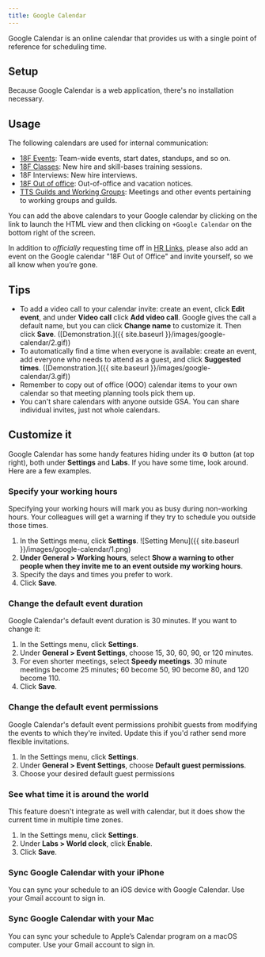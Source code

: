 ```yaml
---
title: Google Calendar
---
```


Google Calendar is an online calendar that provides us with a single point of reference for scheduling time.

## Setup

Because Google Calendar is a web application, there's no installation necessary.

## Usage

The following calendars are used for internal communication:

* [18F Events](https://calendar.google.com/calendar/embed?src=gsa.gov_3rapmucstu32ma18da84el20ug%40group.calendar.google.com): Team-wide events, start dates, standups, and so on.
* [18F Classes](https://calendar.google.com/calendar/embed?src=gsa.gov_vpfql4425bt1kj5fatahokgg94%40group.calendar.google.com): New hire and skill-bases training sessions.
* 18F Interviews: New hire interviews.
* [18F Out of office](https://calendar.google.com/calendar/embed?src=gsa.gov_bth7useo0eeiicjgos2di6ph8k%40group.calendar.google.com): Out-of-office and vacation notices.
* [TTS Guilds and Working Groups](https://www.google.com/calendar/embed?src=gsa.gov_o1aqcv28k1f0nmca5bkch8los4%40group.calendar.google.com): Meetings and other events pertaining to working groups and guilds.

You can add the above calendars to your Google calendar by clicking on the link to launch the HTML view and then clicking on `+Google Calendar` on the bottom right of the screen.

In addition to <em>officially</em> requesting time off in <a href="/gsa-internal-tools/#hr-links">HR Links</a>, please also add an event on the Google calendar "18F Out of Office" and invite yourself, so we all know when you’re gone.

## Tips

- To add a video call to your calendar invite: create an event, click **Edit event**, and under **Video call** click **Add video call**. Google gives the call a default name, but you can click **Change name** to customize it. Then click **Save**. ([Demonstration.]({{ site.baseurl }}/images/google-calendar/2.gif))
- To automatically find a time when everyone is available: create an event, add everyone who needs to attend as a guest, and click **Suggested times**. ([Demonstration.]({{ site.baseurl }}/images/google-calendar/3.gif))
- Remember to copy out of office (OOO) calendar items to your own calendar so that meeting planning tools pick them up.
- You can't share calendars with anyone outside GSA. You can share individual invites, just not whole calendars.

## Customize it

Google Calendar has some handy features hiding under its ⚙ button (at top right), both under **Settings** and **Labs**. If you have some time, look around. Here are a few examples.

### Specify your working hours

Specifying your working hours will mark you as busy during non-working hours. Your colleagues will get a warning if they try to schedule you outside those times.

1. In the Settings menu, click **Settings**.  ![Setting Menu]({{ site.baseurl }}/images/google-calendar/1.png)  
2. **Under General > Working hours**, select **Show a warning to other people when they invite me to an event outside my working hours**.
3. Specify the days and times you prefer to work.
4. Click **Save**.

### Change the default event duration

Google Calendar's default event duration is 30 minutes. If you want to change it:

1. In the Settings menu, click **Settings**.
2. Under **General > Event Settings**, choose 15, 30, 60, 90, or 120 minutes.
3. For even shorter meetings, select **Speedy meetings**. 30 minute meetings become 25 minutes; 60 become 50, 90 become 80, and 120 become 110.
4. Click **Save**.

### Change the default event permissions
Google Calendar's default event permissions prohibit guests from modifying the events to which they're invited. Update this if you'd rather send more flexible invitations.

1. In the Settings menu, click **Settings**.
2. Under **General > Event Settings**, choose **Default guest permissions**.
3. Choose your desired default guest permissions

### See what time it is around the world

This feature doesn't integrate as well with calendar, but it does show the current time in multiple time zones.

1. In the Settings menu, click **Settings**.
2. Under **Labs > World clock**, click **Enable**.
3. Click **Save**.

### Sync Google Calendar with your iPhone

You can sync your schedule to an iOS device with Google Calendar. Use your Gmail account to sign in.

### Sync Google Calendar with your Mac

You can sync your schedule to Apple’s Calendar program on a macOS computer. Use your Gmail account to sign in.
